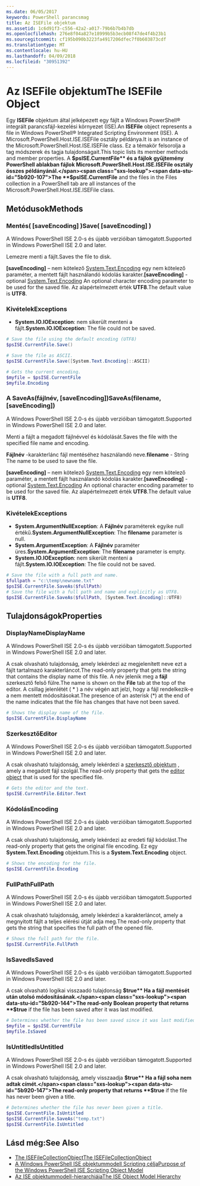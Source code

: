 ```yaml
---
ms.date: 06/05/2017
keywords: PowerShell parancsmag
title: Az ISEFile objektum
ms.assetid: 1c6d91f3-c556-42a2-a017-79b6b7b4b7db
ms.openlocfilehash: 276e8f04a827e18999b5b3ecb08f47de4f4b23b1
ms.sourcegitcommit: cf195b090b3223fa4917206dfec7f0b603873cdf
ms.translationtype: MT
ms.contentlocale: hu-HU
ms.lasthandoff: 04/09/2018
ms.locfileid: "30951392"
---
```

# <a name="the-isefile-object"></a><span data-ttu-id="5b920-103">Az ISEFile objektum</span><span class="sxs-lookup"><span data-stu-id="5b920-103">The ISEFile Object</span></span>

<span data-ttu-id="5b920-104">Egy **ISEFile** objektum által jelképezett egy fájlt a Windows PowerShell® integrált parancsfájl-kezelési környezet (ISE).</span><span class="sxs-lookup"><span data-stu-id="5b920-104">An **ISEFile** object represents a file in Windows PowerShell® Integrated Scripting Environment (ISE).</span></span> <span data-ttu-id="5b920-105">A Microsoft.PowerShell.Host.ISE.ISEFile osztály példánya.</span><span class="sxs-lookup"><span data-stu-id="5b920-105">It is an instance of the Microsoft.PowerShell.Host.ISE.ISEFile class.</span></span> <span data-ttu-id="5b920-106">Ez a témakör felsorolja a tag módszerek és tagja tulajdonságait.</span><span class="sxs-lookup"><span data-stu-id="5b920-106">This topic lists its member methods and member properties.</span></span> <span data-ttu-id="5b920-107">A **$psISE.CurrentFile** és a fájlok gyűjtemény PowerShell ablakban fájlok Microsoft.PowerShell.Host.ISE.ISEFile osztály összes példányánál.</span><span class="sxs-lookup"><span data-stu-id="5b920-107">The **$psISE.CurrentFile** and the files in the Files collection in a PowerShell tab are all instances of the Microsoft.PowerShell.Host.ISE.ISEFile class.</span></span>

## <a name="methods"></a><span data-ttu-id="5b920-108">Metódusok</span><span class="sxs-lookup"><span data-stu-id="5b920-108">Methods</span></span>

### <a name="save-saveencoding-"></a><span data-ttu-id="5b920-109">Mentés\( \[saveEncoding\] \)</span><span class="sxs-lookup"><span data-stu-id="5b920-109">Save\( \[saveEncoding\] \)</span></span>

<span data-ttu-id="5b920-110">A Windows PowerShell ISE 2.0-s és újabb verzióiban támogatott.</span><span class="sxs-lookup"><span data-stu-id="5b920-110">Supported in Windows PowerShell ISE 2.0 and later.</span></span>

<span data-ttu-id="5b920-111">Lemezre menti a fájlt.</span><span class="sxs-lookup"><span data-stu-id="5b920-111">Saves the file to disk.</span></span>

<span data-ttu-id="5b920-112">**\[saveEncoding\]**  – nem kötelező [System.Text.Encoding](http://msdn.microsoft.com/library/system.text.encoding.aspx) egy nem kötelező paraméter, a mentett fájlt használandó kódolás karakter.</span><span class="sxs-lookup"><span data-stu-id="5b920-112">**\[saveEncoding\]** - optional [System.Text.Encoding](http://msdn.microsoft.com/library/system.text.encoding.aspx) An optional character encoding parameter to be used for the saved file.</span></span> <span data-ttu-id="5b920-113">Az alapértelmezett érték **UTF8**.</span><span class="sxs-lookup"><span data-stu-id="5b920-113">The default value is **UTF8**.</span></span>

### <a name="exceptions"></a><span data-ttu-id="5b920-114">Kivételek</span><span class="sxs-lookup"><span data-stu-id="5b920-114">Exceptions</span></span>

- <span data-ttu-id="5b920-115">**System.IO.IOException**: nem sikerült menteni a fájlt.</span><span class="sxs-lookup"><span data-stu-id="5b920-115">**System.IO.IOException**: The file could not be saved.</span></span>

```powershell
# Save the file using the default encoding (UTF8)
$psISE.CurrentFile.Save()

# Save the file as ASCII.
$psISE.CurrentFile.Save([System.Text.Encoding]::ASCII)

# Gets the current encoding.
$myfile = $psISE.CurrentFile
$myfile.Encoding
```

### <a name="saveasfilename-saveencoding"></a><span data-ttu-id="5b920-116">A SaveAs\(fájlnév, \[saveEncoding\]\)</span><span class="sxs-lookup"><span data-stu-id="5b920-116">SaveAs\(filename, \[saveEncoding\]\)</span></span>

<span data-ttu-id="5b920-117">A Windows PowerShell ISE 2.0-s és újabb verzióiban támogatott.</span><span class="sxs-lookup"><span data-stu-id="5b920-117">Supported in Windows PowerShell ISE 2.0 and later.</span></span>

<span data-ttu-id="5b920-118">Menti a fájlt a megadott fájlnévvel és kódolását.</span><span class="sxs-lookup"><span data-stu-id="5b920-118">Saves the file with the specified file name and encoding.</span></span>

<span data-ttu-id="5b920-119">**Fájlnév** -karakterlánc fájl mentéséhez használandó neve.</span><span class="sxs-lookup"><span data-stu-id="5b920-119">**filename** - String The name to be used to save the file.</span></span>

<span data-ttu-id="5b920-120">**\[saveEncoding\]**  – nem kötelező [System.Text.Encoding](http://msdn.microsoft.com/library/system.text.encoding.aspx) egy nem kötelező paraméter, a mentett fájlt használandó kódolás karakter.</span><span class="sxs-lookup"><span data-stu-id="5b920-120">**\[saveEncoding\]** - optional [System.Text.Encoding](http://msdn.microsoft.com/library/system.text.encoding.aspx) An optional character encoding parameter to be used for the saved file.</span></span> <span data-ttu-id="5b920-121">Az alapértelmezett érték **UTF8**.</span><span class="sxs-lookup"><span data-stu-id="5b920-121">The default value is **UTF8**.</span></span>

### <a name="exceptions"></a><span data-ttu-id="5b920-122">Kivételek</span><span class="sxs-lookup"><span data-stu-id="5b920-122">Exceptions</span></span>

- <span data-ttu-id="5b920-123">**System.ArgumentNullException**: A **Fájlnév** paraméterek egyike null értékű.</span><span class="sxs-lookup"><span data-stu-id="5b920-123">**System.ArgumentNullException**: The **filename** parameter is null.</span></span>
- <span data-ttu-id="5b920-124">**System.ArgumentException**: A **Fájlnév** paraméter üres.</span><span class="sxs-lookup"><span data-stu-id="5b920-124">**System.ArgumentException**: The **filename** parameter is empty.</span></span>
- <span data-ttu-id="5b920-125">**System.IO.IOException**: nem sikerült menteni a fájlt.</span><span class="sxs-lookup"><span data-stu-id="5b920-125">**System.IO.IOException**: The file could not be saved.</span></span>

```powershell
# Save the file with a full path and name.
$fullpath = "c:\temp\newname.txt"
$psISE.CurrentFile.SaveAs($fullPath)
# Save the file with a full path and name and explicitly as UTF8.
$psISE.CurrentFile.SaveAs($fullPath, [System.Text.Encoding]::UTF8)
```

## <a name="properties"></a><span data-ttu-id="5b920-126">Tulajdonságok</span><span class="sxs-lookup"><span data-stu-id="5b920-126">Properties</span></span>

### <a name="displayname"></a><span data-ttu-id="5b920-127">DisplayName</span><span class="sxs-lookup"><span data-stu-id="5b920-127">DisplayName</span></span>

<span data-ttu-id="5b920-128">A Windows PowerShell ISE 2.0-s és újabb verzióiban támogatott.</span><span class="sxs-lookup"><span data-stu-id="5b920-128">Supported in Windows PowerShell ISE 2.0 and later.</span></span>

<span data-ttu-id="5b920-129">A csak olvasható tulajdonság, amely lekérdezi az megjelenített neve ezt a fájlt tartalmazó karakterláncot.</span><span class="sxs-lookup"><span data-stu-id="5b920-129">The read-only property that gets the string that contains the display name of this file.</span></span> <span data-ttu-id="5b920-130">A név jelenik meg a **fájl** szerkesztő felső fülre.</span><span class="sxs-lookup"><span data-stu-id="5b920-130">The name is shown on the **File** tab at the top of the editor.</span></span> <span data-ttu-id="5b920-131">A csillag jelenlétét \( \* \) a név végén azt jelzi, hogy a fájl rendelkezik-e a nem mentett módosításokat.</span><span class="sxs-lookup"><span data-stu-id="5b920-131">The presence of an asterisk \(\*\) at the end of the name indicates that the file has changes that have not been saved.</span></span>

```powershell
# Shows the display name of the file.
$psISE.CurrentFile.DisplayName
```

### <a name="editor"></a><span data-ttu-id="5b920-132">Szerkesztő</span><span class="sxs-lookup"><span data-stu-id="5b920-132">Editor</span></span>

<span data-ttu-id="5b920-133">A Windows PowerShell ISE 2.0-s és újabb verzióiban támogatott.</span><span class="sxs-lookup"><span data-stu-id="5b920-133">Supported in Windows PowerShell ISE 2.0 and later.</span></span>

<span data-ttu-id="5b920-134">A csak olvasható tulajdonság, amely lekérdezi a [szerkesztő objektum](The-ISEEditor-Object.md) , amely a megadott fájl szolgál.</span><span class="sxs-lookup"><span data-stu-id="5b920-134">The read-only property that gets the [editor object](The-ISEEditor-Object.md) that is used for the specified file.</span></span>

```powershell
# Gets the editor and the text.
$psISE.CurrentFile.Editor.Text
```

### <a name="encoding"></a><span data-ttu-id="5b920-135">Kódolás</span><span class="sxs-lookup"><span data-stu-id="5b920-135">Encoding</span></span>

<span data-ttu-id="5b920-136">A Windows PowerShell ISE 2.0-s és újabb verzióiban támogatott.</span><span class="sxs-lookup"><span data-stu-id="5b920-136">Supported in Windows PowerShell ISE 2.0 and later.</span></span>

<span data-ttu-id="5b920-137">A csak olvasható tulajdonság, amely lekérdezi az eredeti fájl kódolást.</span><span class="sxs-lookup"><span data-stu-id="5b920-137">The read-only property that gets the original file encoding.</span></span> <span data-ttu-id="5b920-138">Ez egy **System.Text.Encoding** objektum.</span><span class="sxs-lookup"><span data-stu-id="5b920-138">This is a **System.Text.Encoding** object.</span></span>

```powershell
# Shows the encoding for the file.
$psISE.CurrentFile.Encoding
```

### <a name="fullpath"></a><span data-ttu-id="5b920-139">FullPath</span><span class="sxs-lookup"><span data-stu-id="5b920-139">FullPath</span></span>

<span data-ttu-id="5b920-140">A Windows PowerShell ISE 2.0-s és újabb verzióiban támogatott.</span><span class="sxs-lookup"><span data-stu-id="5b920-140">Supported in Windows PowerShell ISE 2.0 and later.</span></span>

<span data-ttu-id="5b920-141">A csak olvasható tulajdonság, amely lekérdezi a karakterláncot, amely a megnyitott fájlt a teljes elérési útját adja meg.</span><span class="sxs-lookup"><span data-stu-id="5b920-141">The read-only property that gets the string that specifies the full path of the opened file.</span></span>

```powershell
# Shows the full path for the file.
$psISE.CurrentFile.FullPath
```

### <a name="issaved"></a><span data-ttu-id="5b920-142">IsSaved</span><span class="sxs-lookup"><span data-stu-id="5b920-142">IsSaved</span></span>

<span data-ttu-id="5b920-143">A Windows PowerShell ISE 2.0-s és újabb verzióiban támogatott.</span><span class="sxs-lookup"><span data-stu-id="5b920-143">Supported in Windows PowerShell ISE 2.0 and later.</span></span>

<span data-ttu-id="5b920-144">A csak olvasható logikai visszaadó tulajdonság **$true** Ha a fájl mentését után utolsó módosításának.</span><span class="sxs-lookup"><span data-stu-id="5b920-144">The read-only Boolean property that returns **$true** if the file has been saved after it was last modified.</span></span>

```powershell
# Determines whether the file has been saved since it was last modified.
$myfile = $psISE.CurrentFile
$myfile.IsSaved
```

### <a name="isuntitled"></a><span data-ttu-id="5b920-145">IsUntitled</span><span class="sxs-lookup"><span data-stu-id="5b920-145">IsUntitled</span></span>

<span data-ttu-id="5b920-146">A Windows PowerShell ISE 2.0-s és újabb verzióiban támogatott.</span><span class="sxs-lookup"><span data-stu-id="5b920-146">Supported in Windows PowerShell ISE 2.0 and later.</span></span>

<span data-ttu-id="5b920-147">A csak olvasható tulajdonság, amely visszaadja **$true** Ha a fájl soha nem adtak címét.</span><span class="sxs-lookup"><span data-stu-id="5b920-147">The read-only property that returns **$true** if the file has never been given a title.</span></span>

```powershell
# Determines whether the file has never been given a title.
$psISE.CurrentFile.IsUntitled
$psISE.CurrentFile.SaveAs("temp.txt")
$psISE.CurrentFile.IsUntitled
```

## <a name="see-also"></a><span data-ttu-id="5b920-148">Lásd még:</span><span class="sxs-lookup"><span data-stu-id="5b920-148">See Also</span></span>

- [<span data-ttu-id="5b920-149">The ISEFileCollectionObject</span><span class="sxs-lookup"><span data-stu-id="5b920-149">The ISEFileCollectionObject</span></span>](The-ISEFileCollection-Object.md)
- [<span data-ttu-id="5b920-150">A Windows PowerShell ISE objektummodell Scripting célja</span><span class="sxs-lookup"><span data-stu-id="5b920-150">Purpose of the Windows PowerShell ISE Scripting Object Model</span></span>](Purpose-of-the-Windows-PowerShell-ISE-Scripting-Object-Model.md)
- [<span data-ttu-id="5b920-151">Az ISE objektummodell-hierarchiája</span><span class="sxs-lookup"><span data-stu-id="5b920-151">The ISE Object Model Hierarchy</span></span>](The-ISE-Object-Model-Hierarchy.md)